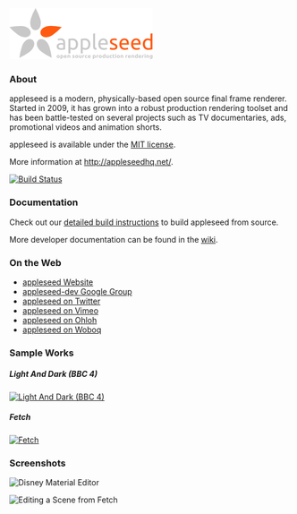![appleseed logo](resources/logo/appleseed-logo-256.png)

### About

appleseed is a modern, physically-based open source final frame renderer. Started in 2009, it has grown into a robust production rendering toolset and has been battle-tested on several projects such as TV documentaries, ads, promotional videos and animation shorts.

appleseed is available under the [MIT license](http://en.wikipedia.org/wiki/MIT_License).

More information at http://appleseedhq.net/.

[![Build Status](https://travis-ci.org/appleseedhq/appleseed.svg?branch=master)](https://travis-ci.org/appleseedhq/appleseed)

### Documentation

Check out our [detailed build instructions](https://github.com/appleseedhq/appleseed/wiki/Building-appleseed) to build appleseed from source.

More developer documentation can be found in the [wiki](https://github.com/appleseedhq/appleseed/wiki).


### On the Web

* [appleseed Website](http://appleseedhq.net/)
* [appleseed-dev Google Group](http://groups.google.com/group/appleseed-dev)
* [appleseed on Twitter](https://twitter.com/appleseedhq)
* [appleseed on Vimeo](https://vimeo.com/appleseedhq)
* [appleseed on Ohloh](https://www.ohloh.net/p/appleseedhq)
* [appleseed on Woboq](http://code.woboq.org/appleseed/appleseed/)

### Sample Works

##### Light And Dark (BBC 4)

[![Light And Dark (BBC 4)](https://raw.github.com/appleseedhq/appleseed-wiki/master/images/light-and-dark.png)](https://vimeo.com/81199785)

##### Fetch

[![Fetch](https://raw.github.com/appleseedhq/appleseed-wiki/master/images/fetch.png)](https://vimeo.com/appleseedhq/fetchaveryshortfilm)

### Screenshots

![Disney Material Editor](https://cloud.githubusercontent.com/assets/321290/4024500/967e8c30-2bcc-11e4-90a9-2f163394a391.png)

![Editing a Scene from Fetch](https://cloud.githubusercontent.com/assets/321290/2713456/16f83e26-c4e7-11e3-8f3d-d136cad3379e.png)
